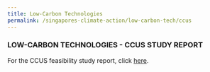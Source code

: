 ```yaml
---
title: Low-Carbon Technologies
permalink: /singapores-climate-action/low-carbon-tech/ccus
---
```

### LOW-CARBON TECHNOLOGIES - CCUS STUDY REPORT

For the CCUS feasibility study report, click [here](https://go.gov.sg/carbon-capture-utilisation-and-storage-decarbonisation-pathway-for-singapore-energy-and-chemical-sectors-pdf).
